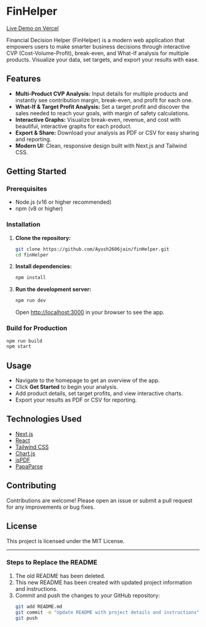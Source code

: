 # FinHelper

[Live Demo on Vercel](https://fin-helper.vercel.app/)

Financial Decision Helper (FinHelper) is a modern web application that empowers users to make smarter business decisions through interactive CVP (Cost-Volume-Profit), break-even, and What-If analysis for multiple products. Visualize your data, set targets, and export your results with ease.

## Features

- **Multi-Product CVP Analysis:** Input details for multiple products and instantly see contribution margin, break-even, and profit for each one.
- **What-If & Target Profit Analysis:** Set a target profit and discover the sales needed to reach your goals, with margin of safety calculations.
- **Interactive Graphs:** Visualize break-even, revenue, and cost with beautiful, interactive graphs for each product.
- **Export & Share:** Download your analysis as PDF or CSV for easy sharing and reporting.
- **Modern UI:** Clean, responsive design built with Next.js and Tailwind CSS.

## Getting Started

### Prerequisites
- Node.js (v16 or higher recommended)
- npm (v8 or higher)

### Installation

1. **Clone the repository:**
   ```sh
   git clone https://github.com/Ayush2606jain/finHelper.git
   cd finHelper
   ```
2. **Install dependencies:**
   ```sh
   npm install
   ```
3. **Run the development server:**
   ```sh
   npm run dev
   ```
   Open [http://localhost:3000](https://fin-helper.vercel.app/) in your browser to see the app.

### Build for Production
```sh
npm run build
npm start
```

## Usage
- Navigate to the homepage to get an overview of the app.
- Click **Get Started** to begin your analysis.
- Add product details, set target profits, and view interactive charts.
- Export your results as PDF or CSV for reporting.

## Technologies Used
- [Next.js](https://nextjs.org/)
- [React](https://react.dev/)
- [Tailwind CSS](https://tailwindcss.com/)
- [Chart.js](https://www.chartjs.org/)
- [jsPDF](https://github.com/parallax/jsPDF)
- [PapaParse](https://www.papaparse.com/)

## Contributing
Contributions are welcome! Please open an issue or submit a pull request for any improvements or bug fixes.

## License
This project is licensed under the MIT License.

---

### Steps to Replace the README
1. The old README has been deleted.
2. This new README has been created with updated project information and instructions.
3. Commit and push the changes to your GitHub repository:
   ```sh
   git add README.md
   git commit -m "Update README with project details and instructions"
   git push
   ``` 

